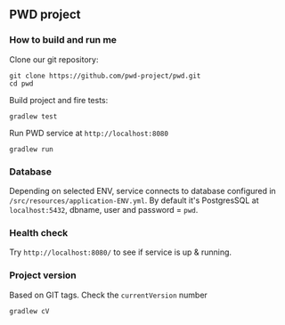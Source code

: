 ## PWD project

### How to build and run me

Clone our git repository:

```
git clone https://github.com/pwd-project/pwd.git
cd pwd
```

Build project and fire tests:

```
gradlew test
```

Run PWD service at `http://localhost:8080`

```
gradlew run
```

### Database
Depending on selected ENV, service connects to database configured in `/src/resources/application-ENV.yml`.
By default it's PostgresSQL at `localhost:5432`, dbname, user and password = `pwd`. 


### Health check

Try `http://localhost:8080/` to see if service is up & running.

### Project version
Based on GIT tags. 
Check the `currentVersion` number

```
gradlew cV
```
